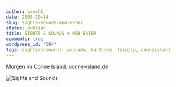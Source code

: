 ```yaml
---
author: bascht
date: 2009-10-14
slug: sights-sounds-men-eater
status: publish
title: SIGHTS & SOUNDS + MEN EATER
comments: true
wordpress_id: '584'
tags: sightsandsounds, avocado, hardcore, leipzig, conneisland
---
```


Morgen im Conne Island.
[conne-island.de](http://www.conne-island.de/plakate/gross/2009-10-15p.jpg)

![Sights and Sounds](https://img.bascht.com/uploads/big/f4a495bf30c00d582692651ef7129b8e.jpg)
